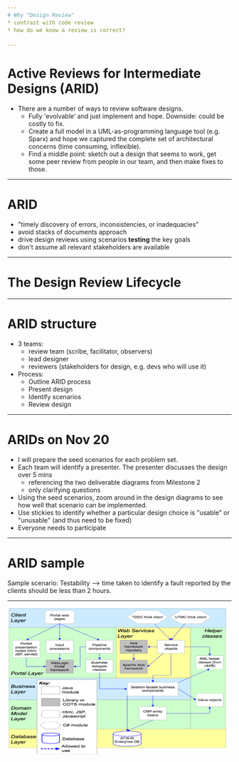 ```yaml
---
# Why "Design Review"
* contrast with code review
* how do we know a review is correct?

---
```

# Active Reviews for Intermediate Designs (ARID)
* There are a number of ways to review software designs. 
	* Fully 'evolvable' and just implement and hope. Downside: could be costly to fix. 
	* Create a full model in a UML-as-programming language tool (e.g. Sparx) and hope we captured the complete set of architectural concerns (time consuming, inflexible). 
	* Find a middle point: sketch out a design that seems to work, get some peer review from people in our team, and then make fixes to those.

---
# ARID
* "timely discovery of errors, inconsistencies, or inadequacies"
* avoid stacks of documents approach 
* drive design reviews using scenarios **testing** the key goals
* don't assume all relevant stakeholders are available

---
# The Design Review Lifecycle
<!-- a blackboard sketch that captures something like the ATAM process:
Business Drivers -> QA -> Scenarios -> Analysis -> Tradeoffs, Risks -> Themes -> S/W Arch -> Arch Approaches/Decisions -> Analysis
-->

---
# ARID structure
* 3 teams: 
	* review team (scribe, facilitator, observers)
	* lead designer
	* reviewers (stakeholders for design, e.g. devs who will use it)
* Process:
	* Outline ARID process 
	* Present design
	* Identify scenarios
	* Review design

---
# ARIDs on Nov 20
* I will prepare the seed scenarios for each problem set.
* Each team will identify a presenter. The presenter discusses the design over 5 mins 
	* referencing the two deliverable diagrams from Milestone 2
	* only clarifying questions
* Using the seed scenarios, zoom around in the design diagrams to see how well that scenario can be implemented.
* Use stickies to identify whether a particular design choice is "usable" or "unusable" (and thus need to be fixed)
* Everyone needs to participate

---
# ARID sample 
Sample scenario: 
Testability --> time taken to identify a fault reported by the clients should be less than 2 hours.

<!-- Neil walks through a sample design, role-playing as architect and also showing the seed scenarios. Students ask questions about that -->

---
![](img/sapp-layers.png)